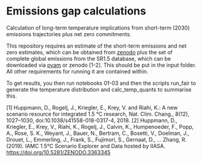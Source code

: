 # Emissions gap calculations

Calculation of long-term temperature implications from short-term (2030) emissions trajectories plus net zero commitments.

This repository requires an estimate of the short-term emissions and net zero estimates, which can be obtained from [zenodo](https://doi.org/10.5281/zenodo.7526226) plus the set of complete global emissions from the SR1.5 database, which can be downloaded via [pyam](https://pyam-iamc.readthedocs.io/en/stable/tutorials/iiasa_dbs.html) or zenodo [1-2]. This should be put in the input folder. All other requirements for running it are contained within. 

To get results, you then run notebooks 01-03 and then the scripts run_fair to generate the temperature distribution and calc_temp_quants to summarise this. 

[1] Huppmann, D., Rogelj, J., Kriegler, E., Krey, V. and Riahi, K.: A new scenario resource for integrated 1.5 °C research, Nat. Clim. Chang., 8(12), 1027–1030, doi:10.1038/s41558-018-0317-4, 2018.
[2] Huppmann, D., Kriegler, E., Krey, V., Riahi, K., Rogelj, J., Calvin, K., Humpenoeder, F., Popp, A., Rose, S. K., Weyant, J., Bauer, N., Bertram, C., Bosetti, V., Doelman, J., Drouet, L., Emmerling, J., Frank, S., Fujimori, S., Gernaat, D., … Zhang, R. (2019). IAMC 1.5°C Scenario Explorer and Data hosted by IIASA. https://doi.org/10.5281/ZENODO.3363345